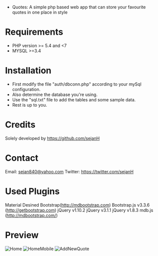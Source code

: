 + Quotes: A simple php based web app that can store your favourite quotes in one place in style

Requirements
============
- PHP version >= 5.4 and <7
- MYSQL >=3.4

Installation
============

+ First modify the file "auth/dbconn.php" according to your mySql configuration.
+ Also determine the database you're using.
+ Use the "sql.txt" file to add the tables and some sample data.
+ Rest is up to you.

Credits
=======
Solely developed by https://github.com/sejanH

Contact
=======

Email: sejan840@yahoo.com
Twitter: https://twitter.com/sejanH

Used Plugins
============
Material Desined Bootstrap(http://mdbootstrap.com)
Bootstrap.js v3.3.6 (http://getbootstrap.com)
jQuery v1.10.2
jQuery v3.1.1
jQuery v1.8.3
mdb.js (http://mdbootstrap.com/)

Preview
========
![Home](https://cloud.githubusercontent.com/assets/16546092/21075623/b3a8e9d6-bf40-11e6-96d8-a79a69382263.png)
![HomeMobile](https://cloud.githubusercontent.com/assets/16546092/21075624/b3d483ca-bf40-11e6-94b4-59a66cae944c.png)
![AddNewQuote](https://cloud.githubusercontent.com/assets/16546092/21075625/b3f69b5e-bf40-11e6-93d4-12fa4c54aab2.png)
